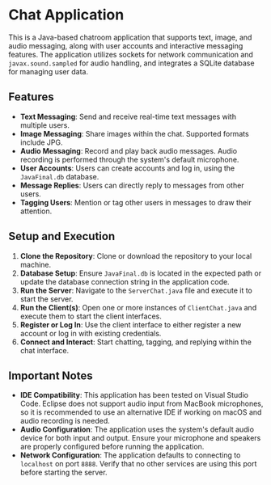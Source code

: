 # Chat Application

This is a Java-based chatroom application that supports text, image, and audio messaging, along with user accounts and interactive messaging features. The application utilizes sockets for network communication and `javax.sound.sampled` for audio handling, and integrates a SQLite database for managing user data.

## Features

- **Text Messaging**: Send and receive real-time text messages with multiple users.
- **Image Messaging**: Share images within the chat. Supported formats include JPG.
- **Audio Messaging**: Record and play back audio messages. Audio recording is performed through the system's default microphone.
- **User Accounts**: Users can create accounts and log in, using the `JavaFinal.db` database.
- **Message Replies**: Users can directly reply to messages from other users.
- **Tagging Users**: Mention or tag other users in messages to draw their attention.

## Setup and Execution

1. **Clone the Repository**: Clone or download the repository to your local machine.
2. **Database Setup**: Ensure `JavaFinal.db` is located in the expected path or update the database connection string in the application code.
3. **Run the Server**: Navigate to the `ServerChat.java` file and execute it to start the server.
4. **Run the Client(s)**: Open one or more instances of `ClientChat.java` and execute them to start the client interfaces.
5. **Register or Log In**: Use the client interface to either register a new account or log in with existing credentials.
6. **Connect and Interact**: Start chatting, tagging, and replying within the chat interface.

## Important Notes

- **IDE Compatibility**: This application has been tested on Visual Studio Code. Eclipse does not support audio input from MacBook microphones, so it is recommended to use an alternative IDE if working on macOS and audio recording is needed.
- **Audio Configuration**: The application uses the system's default audio device for both input and output. Ensure your microphone and speakers are properly configured before running the application.
- **Network Configuration**: The application defaults to connecting to `localhost` on port `8888`. Verify that no other services are using this port before starting the server.
